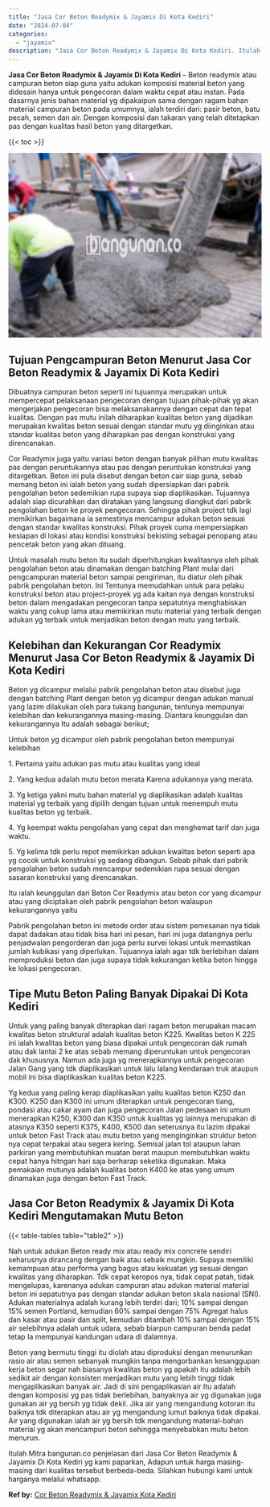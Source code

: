 ```yaml
---
title: "Jasa Cor Beton Readymix & Jayamix Di Kota Kediri"
date: "2024-07-04"
categories: 
  - "jayamix"
description: "Jasa Cor Beton Readymix & Jayamix Di Kota Kediri. Itulah Mitra bangunan.co penjelasan dari Jasa Cor Beton Readymix & Jayamix Di Kota Kediri yg kami paparkan,..."
---
```


**Jasa Cor Beton Readymix & Jayamix Di Kota Kediri** – Beton readymix atau campuran beton siap guna yaitu adukan komposisi material beton yang didesain hanya untuk pengecoran dalam waktu cepat atau instan. Pada dasarnya jenis bahan material yg dipakaipun sama dengan ragam bahan material campuran beton pada umumnya, ialah terdiri dari: pasir beton, batu pecah, semen dan air. Dengan komposisi dan takaran yang telah ditetapkan pas dengan kualitas hasil beton yang ditargetkan.

{{< toc >}}

![Jasa Cor Beton Readymix & Jayamix Di Kota Kediri](/images/jasa-cor-readymix-60.png)

## Tujuan Pengcampuran Beton Menurut Jasa Cor Beton Readymix & Jayamix Di Kota Kediri

Dibuatnya campuran beton seperti ini tujuannya merupakan untuk mempercepat pelaksanaan pengecoran dengan tujuan pihak-pihak yg akan mengerjakan pengecoran bisa melaksanakannya dengan cepat dan tepat kualitas. Dengan pas mutu inilah diharapkan kualitas beton yang dijadikan merupakan kwalitas beton sesuai dengan standar mutu yg diinginkan atau standar kualitas beton yang diharapkan pas dengan konstruksi yang direncanakan.

Cor Readymix juga yaitu variasi beton dengan banyak pilihan mutu kwalitas pas dengan peruntukannya atau pas dengan peruntukan konstruksi yang ditargetkan. Beton ini pula disebut dengan beton cair siap guna, sebab memang beton ini ialah beton yang sudah dipersiapkan dari pabrik pengolahan beton sedemikian rupa supaya siap diaplikasikan. Tujuannya adalah siap dicurahkan dan diratakan yang langsung diangkut dari pabrik pengolahan beton ke proyek pengecoran. Sehingga pihak project tdk lagi memikirkan bagaimana ia semestinya mencampur adukan beton sesuai dengan standar kwalitas konstruksi. Pihak proyek cuma mempersiapkan kesiapan di lokasi atau kondisi konstruksi bekisting sebagai penopang atau pencetak beton yang akan dituang.

Untuk masalah mutu beton itu sudah diperhitungkan kwalitasnya oleh pihak pengolahan beton atau dinamakan dengan batching Plant mulai dari pengcampuran material beton sampai pengiriman, itu diatur oleh pihak pabrik pengolahan beton. Ini Tentunya memudahkan untuk para pelaku konstruksi beton atau project-proyek yg ada kaitan nya dengan konstruksi beton dalam mengadakan pengecoran tanpa sepatutnya menghabiskan waktu yang cukup lama atau memikirkan mutu material yang terbaik dengan adukan yg terbaik untuk menjadikan beton dengan mutu yang terbaik.

## Kelebihan dan Kekurangan Cor Readymix Menurut Jasa Cor Beton Readymix & Jayamix Di Kota Kediri

Beton yg dicampur melalui pabrik pengolahan beton atau disebut juga dengan batching Plant dengan beton yg dicampur dengan adukan manual yang lazim dilakukan oleh para tukang bangunan, tentunya mempunyai kelebihan dan kekurangannya masing-masing. Diantara keunggulan dan kekurangannya Itu adalah sebagai berikut;

Untuk beton yg dicampur oleh pabrik pengolahan beton mempunyai kelebihan

1\. Pertama yaitu adukan pas mutu atau kualitas yang ideal

2\. Yang kedua adalah mutu beton merata Karena adukannya yang merata.

3\. Yg ketiga yakni mutu bahan material yg diaplikasikan adalah kualitas material yg terbaik yang dipilih dengan tujuan untuk menempuh mutu kualitas beton yg terbaik.

4\. Yg keempat waktu pengolahan yang cepat dan menghemat tarif dan juga waktu.

5\. Yg kelima tdk perlu repot memikirkan adukan kwalitas beton seperti apa yg cocok untuk konstruksi yg sedang dibangun. Sebab pihak dari pabrik pengolahan beton sudah mencampur sedemikian rupa sesuai dengan sasaran konstruksi yang direncanakan.

Itu ialah keunggulan dari Beton Cor Readymix atau beton cor yang dicampur atau yang diciptakan oleh pabrik pengolahan beton walaupun kekurangannya yaitu

Pabrik pengolahan beton ini metode order atau sistem pemesanan nya tidak dapat dadakan atau tidak bisa hari ini pesan, hari ini juga datangnya perlu penjadwalan pengorderan dan juga perlu survei lokasi untuk memastikan jumlah kubikasi yang diperlukan. Tujuannya ialah agar tdk berlebihan dalam memproduksi beton dan juga supaya tidak kekurangan ketika beton hingga ke lokasi pengecoran.

## Tipe Mutu Beton Paling Banyak Dipakai Di Kota Kediri

Untuk yang paling banyak diterapkan dari ragam beton merupakan macam kwalitas beton struktural adalah kualitas beton K225. Kwalitas beton K 225 ini ialah kwalitas beton yang biasa dipakai untuk pengecoran dak rumah atau dak lantai 2 ke atas sebab memang diperuntukan untuk pengecoran dak khususnya. Namun ada juga yg menerapkannya untuk pengecoran Jalan Gang yang tdk diaplikasikan untuk lalu lalang kendaraan truk ataupun mobil ini bisa diaplikasikan kualitas beton K225.

Yg kedua yang paling kerap diaplikasikan yaitu kualitas beton K250 dan K300. K250 dan K300 ini umum diterapkan untuk pengecoran tiang, pondasi atau cakar ayam dan juga pengecoran Jalan pedesaan ini umum menerapkan K250, K300 dan K350 untuk kualitas yg lainnya merupakan di atasnya K350 seperti K375, K400, K500 dan seterusnya itu lazim dipakai untuk beton Fast Track atau mutu beton yang menginginkan struktur beton nya cepat terpakai atau segera kering. Semisal jalan tol ataupun lahan parkiran yang membutuhkan muatan berat maupun membutuhkan waktu cepat hanya hitngan hari saja berharap seketika digunakan. Maka pemakaian mutunya adalah kualitas beton K400 ke atas yang umum dinamakan juga dengan beton Fast Track.

## Jasa Cor Beton Readymix & Jayamix Di Kota Kediri Mengutamakan Mutu Beton

{{< table-tables table="table2" >}}

Nah untuk adukan Beton ready mix atau ready mix concrete sendiri seharusnya dirancang dengan baik atau sebaik mungkin. Supaya memiliki kemampuan atau performa yang bagus atau kekuatan yg sesuai dengan kwalitas yang diharapkan. Tdk cepat keropos nya, tidak cepat patah, tidak mengelupas, karenanya adukan campuran atau adukan material material beton ini sepatutnya pas dengan standar adukan beton skala nasional (SNI). Adukan materialnya adalah kurang lebih terdiri dari; 10% sampai dengan 15% semen Portland, kemudian 60% sampai dengan 75% Agregat halus dan kasar atau pasir dan split, kemudian ditambah 10% sampai dengan 15% air selebihnya adalah untuk udara, sebab biarpun campuran benda padat tetap Ia mempunyai kandungan udara di dalamnya.

Beton yang bermutu tinggi itu diolah atau diproduksi dengan menurunkan rasio air atau semen sebanyak mungkin tanpa mengorbankan kesanggupan kerja beton segar nah biasanya kwalitas beton yg apakah itu adalah lebih sedikit air dengan konsisten menjadikan mutu yang lebih tinggi tidak mengaplikasikan banyak air. Jadi di sini pengaplikasian air Itu adalah dengan komposisi yg pas tidak berlebihan, banyaknya air yg digunakan juga gunakan air yg bersih yg tidak dekil. Jika air yang mengandung kotoran itu baiknya tdk diterapkan atau air yg mengandung lumut baiknya tidak dipakai. Air yang digunakan ialah air yg bersih tdk mengandung material-bahan material yg akan mencampuri beton sehingga menyebabkan mutu beton menurun.

Itulah Mitra bangunan.co penjelasan dari Jasa Cor Beton Readymix & Jayamix Di Kota Kediri yg kami paparkan, Adapun untuk harga masing-masing dari kualitas tersebut berbeda-beda. Silahkan hubungi kami untuk harganya melalui whatsapp.

**Ref by:** [Cor Beton Readymix & Jayamix Kota Kediri](https://id.wikipedia.org/wiki/Cor)
